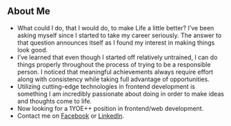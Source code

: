 ## About Me
- What could I do, that I would do, to make Life a little better? I’ve been asking myself since I started to take my career seriously. The answer to that question announces itself as I found my interest in making things look good.
- I’ve learned that even though I started off relatively untrained, I can do things properly throughout the process of trying to be a responsible person. I noticed that meaningful achievements always require effort along with consistency while taking full advantage of opportunities.
- Utilizing cutting-edge technologies in frontend development is something I am incredibly passionate about doing in order to make ideas and thoughts come to life.
- Now looking for a 1YOE++ position in frontend/web development.
- Contact me on [Facebook](https://www.facebook.com/messages/t/100005341874318) or [LinkedIn](https://www.linkedin.com/in/khoile99).

